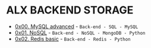 # ALX BACKEND STORAGE

- [0x00. MySQL advanced](0x00-MySQL_Advanced) - `Back-end - SQL - MySQL`
- [0x01. NoSQL](0x01-NoSQL) - `Back-end - NoSQL - MongoDB - Python`
- [0x02. Redis basic](0x02-redis_basic) -  `Back-end - Redis - Python`
